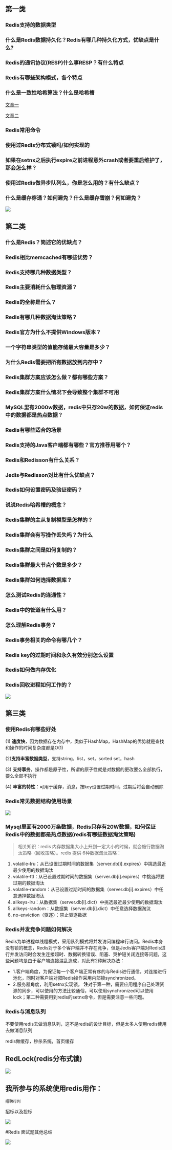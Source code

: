 ## 第一类

### Redis支持的数据类型

### 什么是Redis数据持久化？Redis有哪几种持久化方式，优缺点是什么?

### Redis的通讯协议(RESP)什么事RESP？有什么特点
### Redis有哪些架构模式，各个特点
### 什么是一致性哈希算法？什么是哈希槽

[文章一](https://www.cnblogs.com/lpfuture/p/5796398.html)

[文章二](https://blog.csdn.net/z15732621582/article/details/79121213)

### Redis常用命令
### 使用过Redis分布式锁吗/如何实现的
### 如果在setnx之后执行expire之前进程意外crash或者要重启维护了，那会怎么样？
### 使用过Redis做异步队列么，你是怎么用的？有什么缺点？
### 什么是缓存穿透？如何避免？什么是缓存雪崩？何如避免？

![](image/Xnip2019-02-01_00-32-04.png)

## 第二类

### 什么是Redis？简述它的优缺点？
### Redis相比memcached有哪些优势？
### Redis支持哪几种数据类型？
### Redis主要消耗什么物理资源？
### Redis的全称是什么？
### Redis有哪几种数据淘汰策略？
### Redis官方为什么不提供Windows版本？
### 一个字符串类型的值能存储最大容量是多少？
### 为什么Redis需要把所有数据放到内存中？
### Redis集群方案应该怎么做？都有哪些方案？
### Redis集群方案什么情况下会导致整个集群不可用
### MySQL里有2000w数据，redis中只存20w的数据，如何保证redis中的数据都是热点数据？
### Redis有哪些适合的场景
### Redis支持的Java客户端都有哪些？官方推荐用哪个？
### Redis和Redisson有什么关系？
### Jedis与Redisson对比有什么优缺点？
### Redis如何设置密码及验证密码？
### 说说Redis哈希槽的概念？
### Redis集群的主从复制模型是怎样的？
### Redis集群会有写操作丢失吗？为什么
### Redis集群之间是如何复制的？
### Redis集群最大节点个数是多少？
### Redis集群如何选择数据库？
### 怎么测试Redis的连通性？
### Redis中的管道有什么用？
### 怎么理解Redis事务？
### Redis事务相关的命令有哪几个？
### Redis key的过期时间和永久有效分别怎么设置
### Redis如何做内存优化
### Redis回收进程如何工作的？


![](image/Xnip2019-02-01_00-42-50.png)

## 第三类

### 使用Redis有哪些好处

(1) **速度快**，因为数据存在内存中，类似于HashMap，HashMap的优势就是查找和操作的时间复杂度都是O(1)

(2)**支持丰富数据类型**，支持string，list，set，sorted set，hash

(3) **支持事务**，操作都是原子性，所谓的原子性就是对数据的更改要么全部执行，要么全部不执行

(4) **丰富的特性**：可用于缓存，消息，按key设置过期时间，过期后将会自动删除

### Redis常见数据结构使用场景

![](image/Xnip2019-02-01_13-46-05.png)

### Mysql里面有2000万条数据，Redis只存有20W数据，如何保证Redis中的数据都是热点数据(redis有哪些数据淘汰策略)

> 相关知识：redis 内存数据集大小上升到一定大小的时候，就会施行数据淘汰策略（回收策略）。redis 提供 6种数据淘汰策略：  
 
1. volatile-lru：从已设置过期时间的数据集（server.db[i].expires）中挑选最近最少使用的数据淘汰 
2. volatile-ttl：从已设置过期时间的数据集（server.db[i].expires）中挑选将要过期的数据淘汰 
3. volatile-random：从已设置过期时间的数据集（server.db[i].expires）中任意选择数据淘汰 
4. allkeys-lru：从数据集（server.db[i].dict）中挑选最近最少使用的数据淘汰 
5. allkeys-random：从数据集（server.db[i].dict）中任意选择数据淘汰 
6. no-enviction（驱逐）：禁止驱逐数据

###  Redis并发竞争问题如何解决
Redis为单进程单线程模式，采用队列模式将并发访问编程串行访问。Redis本身没有锁的概念，Redis对于多个客户端并不存在竞争，但是Jedis客户端对Redis进行并发访问时会发生连接超时、数据转换错误、阻塞、哭护短关闭连接等问题，这些问题均是由于客户端连接混乱造成，对此有2种解决办法：  

+ 1.客户端角度，为保证每一个客户端正常有序的与Redis进行通信，对连接进行池化，同时对客户端对叙Redis操作采用内部锁synchronized。
+ 2.服务器角度，利用setnx实现锁。
  **注**对于第一种，需要应用程序自己处理资源的同步，可以使用的方法比较通俗，可以使用synchronized可以使用lock；第二种需要用到redis的setnx命令，但是需要注意一些问题。
  
### Redis与消息队列
不要使用redis去做消息队列，这不是redis的设计目标，但是太多人使用redis使用去做消息队列


redis做缓存，秒杀系统，首页缓存



## RedLock(redis分布式锁)

![](image/Xnip2019-02-01_13-40-34.png)


## 我所参与的系统使用redis用作：

`招聘行列`

招标以及投标


![](image/Xnip2019-02-13_13-31-04.png)


#Redis 面试题其他总结


![](image/Xnip2019-02-13_13-37-51.png)